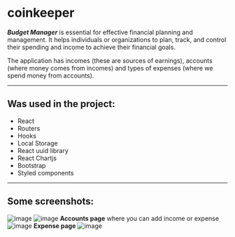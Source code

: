 # coinkeeper

***Budget Manager*** is essential for effective financial planning and management. It helps individuals or organizations to plan, track, and control their spending and income to achieve their financial goals.

The application has incomes (these are sources of earnings), accounts (where money comes from incomes) and types of expenses (where we spend money from accounts).
____
## Was used in the project:
+ React
+ Routers
+ Hooks
+ Local Storage
+ React uuid library
+ React Chartjs
+ Bootstrap
+ Styled components

____

## Some screenshots:
![image](https://user-images.githubusercontent.com/117244670/235206793-1b2e1899-b26b-4855-89cb-1df85be029dd.png)
![image](https://user-images.githubusercontent.com/117244670/235206835-9d7aeb79-71b1-4598-ad97-51a23af0024d.png)
**Accounts page** where you can add income or expense
![image](https://user-images.githubusercontent.com/117244670/235207070-8dc2fdff-f3d9-4649-aabf-90e4cb84964c.png)
**Expense page** 
![image](https://user-images.githubusercontent.com/117244670/235207174-a9f0760b-c4a5-41e2-b93b-1d32dd18a003.png)
